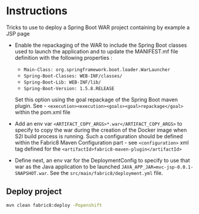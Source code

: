 # Instructions

Tricks to use to deploy a Spring Boot WAR project containing by example a JSP page

- Enable the repackaging of the WAR to include the Spring Boot classes used to launch the application and to update 
  the MANIFEST.mf file definition with the following properties :
  - `Main-Class: org.springframework.boot.loader.WarLauncher`
  - `Spring-Boot-Classes: WEB-INF/classes/`
  - `Spring-Boot-Lib: WEB-INF/lib/`
  - `Spring-Boot-Version: 1.5.8.RELEASE`
  
  Set this option using the goal repackage of the Spring Boot maven plugin. See - `<execution><execution><goals><goal>repackage</goal>` within the pom.xml file
- Add an env var `<ARTIFACT_COPY_ARGS>*.war</ARTIFACT_COPY_ARGS>` to specify to copy the war during the creation of the Docker image when 
  S2I build process is running. Such a configuration should be defined within the Fabric8 Maven Configuration part - see `<configuration>`
  xml tag defined for the `<artifactId>fabric8-maven-plugin</artifactId>`
- Define next, an env var for the DeploymentConfig to specify to use that war as the Java application to be launched `JAVA_APP_JAR=mvc-jsp-0.0.1-SNAPSHOT.war`.
  See the `src/main/fabric8/deployment.yml` file.

## Deploy project
```bash
mvn clean fabric8:deploy -Popenshift 
```

   

